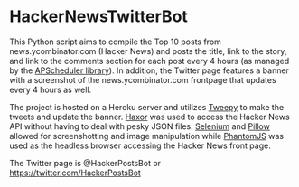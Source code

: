 # HackerNewsTwitterBot
This Python script aims to compile the Top 10 posts from news.ycombinator.com (Hacker News) and posts the title, link to the story, and  link to the comments section for each post every 4 hours (as managed by the [APScheduler library](https://apscheduler.readthedocs.io/en/latest/)). In addition, the Twitter page features a banner with a screenshot of the news.ycombinator.com frontpage that updates every 4 hours as well.

The project is hosted on a Heroku server and utilizes [Tweepy](https://github.com/tweepy/tweepy) to make the tweets and update the banner. [Haxor](https://github.com/avinassh/haxor) was used to access the Hacker News API without having to deal with pesky JSON files. [Selenium](http://www.seleniumhq.org/) and [Pillow](https://github.com/python-pillow/Pillow) allowed for screenshotting and image manipulation while [PhantomJS](http://phantomjs.org/) was used as the headless browser accessing the Hacker News front page.

The Twitter page is @HackerPostsBot or https://twitter.com/HackerPostsBot
